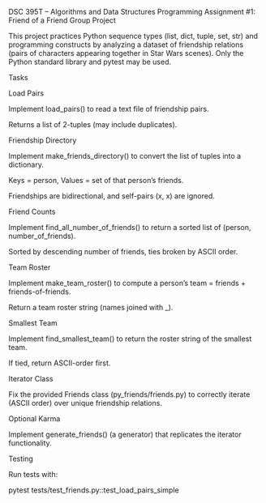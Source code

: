 DSC 395T – Algorithms and Data Structures
Programming Assignment #1: Friend of a Friend Group Project

This project practices Python sequence types (list, dict, tuple, set, str) and programming constructs by analyzing a dataset of friendship relations (pairs of characters appearing together in Star Wars scenes). Only the Python standard library and pytest may be used.

Tasks

Load Pairs

Implement load_pairs() to read a text file of friendship pairs.

Returns a list of 2-tuples (may include duplicates).

Friendship Directory

Implement make_friends_directory() to convert the list of tuples into a dictionary.

Keys = person, Values = set of that person’s friends.

Friendships are bidirectional, and self-pairs (x, x) are ignored.

Friend Counts

Implement find_all_number_of_friends() to return a sorted list of (person, number_of_friends).

Sorted by descending number of friends, ties broken by ASCII order.

Team Roster

Implement make_team_roster() to compute a person’s team = friends + friends-of-friends.

Return a team roster string (names joined with _).

Smallest Team

Implement find_smallest_team() to return the roster string of the smallest team.

If tied, return ASCII-order first.

Iterator Class

Fix the provided Friends class (py_friends/friends.py) to correctly iterate (ASCII order) over unique friendship relations.

Optional Karma

Implement generate_friends() (a generator) that replicates the iterator functionality.

Testing

Run tests with:

pytest tests/test_friends.py::test_load_pairs_simple

